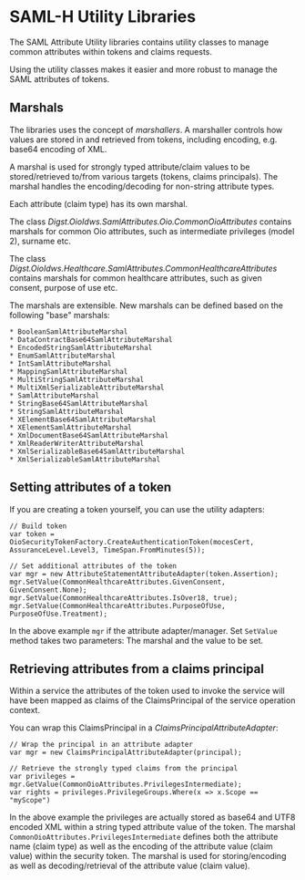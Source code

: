 # SAML-H Utility Libraries


The SAML Attribute Utility libraries contains utility classes to manage common attributes within tokens and claims requests.

Using the utility classes makes it easier and more robust to manage the SAML attributes of tokens.


## Marshals

The libraries uses the concept of *marshallers*. A marshaller controls how values are stored in and retrieved from tokens, including
encoding, e.g. base64 encoding of XML.

A marshal is used for strongly typed attribute/claim values to be stored/retrieved to/from various targets (tokens, claims principals). 
The marshal handles the encoding/decoding for non-string attribute types.

Each attribute (claim type) has its own marshal.

The class _Digst.OioIdws.SamlAttributes.Oio.CommonOioAttributes_ contains marshals for common Oio attributes, such as 
intermediate privileges (model 2), surname etc.

The class _Digst.OioIdws.Healthcare.SamlAttributes.CommonHealthcareAttributes_ contains marshals for common healthcare attributes,
such as given consent, purpose of use etc.

The marshals are extensible. New marshals can be defined based on the following "base" marshals:

    * BooleanSamlAttributeMarshal
    * DataContractBase64SamlAttributeMarshal
    * EncodedStringSamlAttributeMarshal
    * EnumSamlAttributeMarshal
    * IntSamlAttributeMarshal
    * MappingSamlAttributeMarshal
    * MultiStringSamlAttributeMarshal
    * MultiXmlSerializableAttributeMarshal
    * SamlAttributeMarshal
    * StringBase64SamlAttributeMarshal
    * StringSamlAttributeMarshal
    * XElementBase64SamlAttributeMarshal
    * XElementSamlAttributeMarshal
    * XmlDocumentBase64SamlAttributeMarshal
    * XmlReaderWriterAttributeMarshal
    * XmlSerializableBase64SamlAttributeMarshal
    * XmlSerializableSamlAttributeMarshal


## Setting attributes of a token

If you are creating a token yourself, you can use the utility adapters:

    // Build token 
    var token = OioSecurityTokenFactory.CreateAuthenticationToken(mocesCert, AssuranceLevel.Level3, TimeSpan.FromMinutes(5));
    
    // Set additional attributes of the token
    var mgr = new AttributeStatementAttributeAdapter(token.Assertion);
    mgr.SetValue(CommonHealthcareAttributes.GivenConsent, GivenConsent.None);
    mgr.SetValue(CommonHealthcareAttributes.IsOver18, true);
    mgr.SetValue(CommonHealthcareAttributes.PurposeOfUse, PurposeOfUse.Treatment);

In the above example `mgr` if the attribute adapter/manager. Set `SetValue` method takes two parameters: The marshal and the value to be set.


## Retrieving attributes from a claims principal

Within a service the attributes of the token used to invoke the service will have been mapped as claims of the ClaimsPrincipal of the service operation context.

You can wrap this ClaimsPrincipal in a _ClaimsPrincipalAttributeAdapter_:

    // Wrap the principal in an attribute adapter
    var mgr = new ClaimsPrincipalAttributeAdapter(principal);

    // Retrieve the strongly typed claims from the principal
    var privileges = mgr.GetValue(CommonOioAttributes.PrivilegesIntermediate);
    var rights = privileges.PrivilegeGroups.Where(x => x.Scope == "myScope")

In the above example the privileges are actually stored as base64 and UTF8 encoded XML within a string typed attribute value of the token.
The marshal `CommonOioAttributes.PrivilegesIntermediate` defines both the attribute name (claim type) as well as the encoding of the
attribute value (claim value) within the security token. The marshal is used for storing/encoding as well as decoding/retrieval of the
attribute value (claim value).
